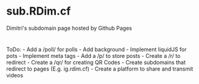 # sub.RDim.cf
Dimitri's subdomain page hosted by Github Pages
#
ToDo:
    - Add a /poll/ for polls
    - Add background
    - Implement liquidJS for pots
    - Implement meta tags
    - Add a /p/ to store posts
    - Create a /r/ to redirect
    - Create a /qr/ for creating QR Codes
    - Create subdomains that redirect to pages (E.g. ig.rdim.cf)
    - Create a platform to share and transmit videos
